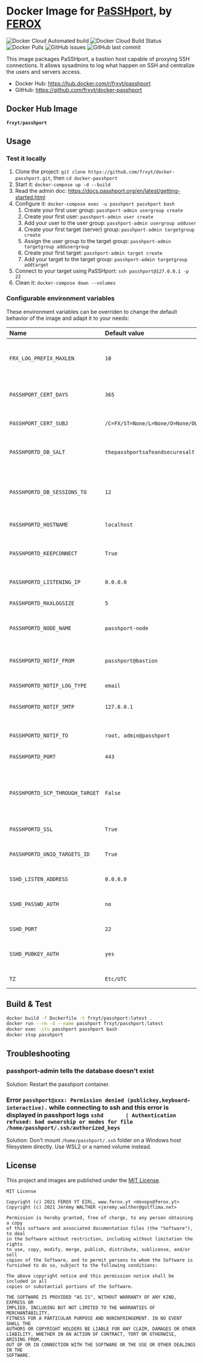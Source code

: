 # Docker Image for [PaSSHport](https://github.com/LibrIT/passhport), by [FEROX](https://ferox.yt)

![Docker Cloud Automated build](https://img.shields.io/docker/cloud/automated/frxyt/passhport.svg)
![Docker Cloud Build Status](https://img.shields.io/docker/cloud/build/frxyt/passhport.svg)
![Docker Pulls](https://img.shields.io/docker/pulls/frxyt/passhport.svg)
![GitHub issues](https://img.shields.io/github/issues/frxyt/docker-passhport.svg)
![GitHub last commit](https://img.shields.io/github/last-commit/frxyt/docker-passhport.svg)

This image packages PaSSHport, a bastion host capable of proxying SSH connections. It allows sysadmins to log what happen on SSH and centralize the users and servers access.

* Docker Hub: <https://hub.docker.com/r/frxyt/passhport>
* GitHub: <https://github.com/frxyt/docker-passhport>

## Docker Hub Image

**`frxyt/passhport`**

## Usage

### Test it locally

1. Clone the project: `git clone https://github.com/frxyt/docker-passhport.git`, then `cd docker-passhport`
1. Start it: `docker-compose up -d --build`
1. Read the admin doc: <https://docs.passhport.org/en/latest/getting-started.html>
1. Configure it: `docker-compose exec -u passhport passhport bash`
    1. Create your first user group: `passhport-admin usergroup create`
    1. Create your first user: `passhport-admin user create`
    1. Add your user to the user group: `passhport-admin usergroup adduser`
    1. Create your first target (server) group: `passhport-admin targetgroup create`
    1. Assign the user group to the target group: `passhport-admin targetgroup addusergroup`
    1. Create your first target: `passhport-admin target create`
    1. Add your target to the target group: `passhport-admin targetgroup addtarget`
1. Connect to your target using PaSSHport: `ssh passhport@127.0.0.1 -p 22`
1. Clean it: `docker-compose down --volumes`

### Configurable environment variables

These environment variables can be overriden to change the default behavior of the image and adapt it to your needs:

| Name                            | Default value                   | Example                         | Description
| :------------------------------ | :------------------------------ | :------------------------------ | :----------
| `FRX_LOG_PREFIX_MAXLEN`         | `10`                            | `16`                            | Maximum length of prefix displayed in logs
| `PASSHPORT_CERT_DAYS`           | `365`                           | `3650`                          | PaSSHport certificate duration in days
| `PASSHPORT_CERT_SUBJ`           | `/C=FX/ST=None/L=None/O=None/OU=None/CN=localhost` | `/C=FR/ST=67/L=SXB/O=FRXYT/OU=IT/CN=xrdp.frx.yt` | PaSSHport certificate subject
| `PASSHPORTD_DB_SALT`            | `thepasshportsafeandsecuresalt` | `VerySecureSalt`                | PaSSHport database salt for password encryption
| `PASSHPORTD_DB_SESSIONS_TO`     | `12`                            | `10`                            | PaSSHport database sessions default timeout in hours
| `PASSHPORTD_HOSTNAME`           | `localhost`                     | `bastion.frx.yt`                | PaSSHport hostname
| `PASSHPORTD_KEEPCONNECT`        | `True`                          | `True` / `False`                | Relaunch PaSSHport once a session is over
| `PASSHPORTD_LISTENING_IP`       | `0.0.0.0`                       | `192.168.1.10`                  | passhportd listening IP
| `PASSHPORTD_MAXLOGSIZE`         | `5`                             | `10`                            | PaSSHport maximum log file size in MB
| `PASSHPORTD_NODE_NAME`          | `passhport-node`                | `passhport`                     | Relaunch Node Name in case of HA
| `PASSHPORTD_NOTIF_FROM`         | `passhport@bastion`             | `passhport@bastion.frx.yt`      | E-mail address sending PaSSHport notifications
| `PASSHPORTD_NOTIF_LOG_TYPE`     | `email`                         | `email`                         | Only email
| `PASSHPORTD_NOTIF_SMTP`         | `127.0.0.1`                     | `smtp`                          | SMTP server for sending PaSSHport notifications
| `PASSHPORTD_NOTIF_TO`           | `root, admin@passhport`         | `it@frx.yt`                     | Recipients of PaSSHport notifications
| `PASSHPORTD_PORT`               | `443`                           | `5000`                          | PaSSHport admin port
| `PASSHPORTD_SCP_THROUGH_TARGET` | `False`                         | `True` / `False`                | Allow to directly up/download file to a server behind a target via scp
| `PASSHPORTD_SSL`                | `True`                          | `True` / `False`                | Use SSL for PaSSHport
| `PASSHPORTD_UNIQ_TARGETS_ID`    | `True`                          | `True` / `False`                | Targets identifiants are the same for every user
| `SSHD_LISTEN_ADDRESS`           | `0.0.0.0`                       | `192.168.1.10`                  | SSHD listen address
| `SSHD_PASSWD_AUTH`              | `no`                            | `yes` / `no`                    | Enable password authentication in SSHD
| `SSHD_PORT`                     | `22`                            | `2200`                          | SSHD listen port
| `SSHD_PUBKEY_AUTH`              | `yes`                           | `yes` / `no`                    | Enable public key authentication in SSHD
| `TZ`                            | `Etc/UTC`                       | `Europe/Paris`                  | Container time zone

## Build & Test

```sh
docker build -f Dockerfile -t frxyt/passhport:latest .
docker run --rm -d --name passhport frxyt/passhport:latest
docker exec -itu passhport passhport bash
docker stop passhport
```

## Troubleshooting

### passhport-admin tells the database doesn't exist

Solution: Restart the passhport container.

### Error `passhport@xxx: Permission denied (publickey,keyboard-interactive).` while connecting to ssh and this error is displayed in passhport logs `sshd       | Authentication refused: bad ownership or modes for file /home/passhport/.ssh/authorized_keys`

Solution: Don't mount `/home/passhport/.ssh` folder on a Windows host filesystem directly. Use WSL2 or a named volume instead.

## License

This project and images are published under the [MIT License](LICENSE).

```
MIT License

Copyright (c) 2021 FEROX YT EIRL, www.ferox.yt <devops@ferox.yt>
Copyright (c) 2021 Jérémy WALTHER <jeremy.walther@golflima.net>

Permission is hereby granted, free of charge, to any person obtaining a copy
of this software and associated documentation files (the "Software"), to deal
in the Software without restriction, including without limitation the rights
to use, copy, modify, merge, publish, distribute, sublicense, and/or sell
copies of the Software, and to permit persons to whom the Software is
furnished to do so, subject to the following conditions:

The above copyright notice and this permission notice shall be included in all
copies or substantial portions of the Software.

THE SOFTWARE IS PROVIDED "AS IS", WITHOUT WARRANTY OF ANY KIND, EXPRESS OR
IMPLIED, INCLUDING BUT NOT LIMITED TO THE WARRANTIES OF MERCHANTABILITY,
FITNESS FOR A PARTICULAR PURPOSE AND NONINFRINGEMENT. IN NO EVENT SHALL THE
AUTHORS OR COPYRIGHT HOLDERS BE LIABLE FOR ANY CLAIM, DAMAGES OR OTHER
LIABILITY, WHETHER IN AN ACTION OF CONTRACT, TORT OR OTHERWISE, ARISING FROM,
OUT OF OR IN CONNECTION WITH THE SOFTWARE OR THE USE OR OTHER DEALINGS IN THE
SOFTWARE.
```
